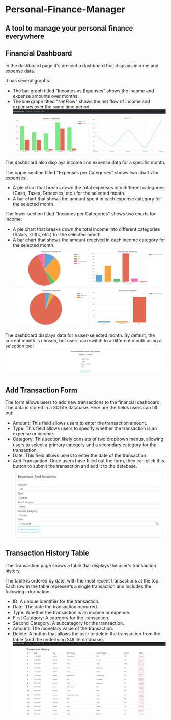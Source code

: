 # Personal-Finance-Manager
## A tool to manage your personal finance everywhere

## Financial Dashboard
In the dashboard page it's present a dashboard that displays income and expense data. 

It has several graphs: 
- The bar graph titled "Incomes vs Expenses" shows the income and expense amounts over months. 
- The line graph titled "NetFlow" shows the net flow of income and expenses over the same time period.
![d1](images/dashboard_1.jpg)

The dashboard also displays income and expense data for a specific month. 

The upper section titled "Expenses per Categories" shows two charts for expenses:
- A pie chart that breaks down the total expenses into different categories (Cash, Taxes, Groceries, etc.) for the selected month.
- A bar chart that shows the amount spent in each expense category for the selected month.

The lower section titled "Incomes per Categories" shows two charts for income:
- A pie chart that breaks down the total income into different categories (Salary, Gifts, etc.) for the selected month.
- A bar chart that shows the amount received in each income category for the selected month.
![d2](images/dashboard_2.jpg)

The dashboard displays data for a user-selected month. By default, the current month is chosen, but users can switch to a different month using a selection tool 
![d3](images/dashboard_3.jpg)

## Add Transaction Form

The form allows users to add new transactions to the financial dashboard. The data is stored in a SQLite database. Here are the fields users can fill out:
- Amount: This field allows users to enter the transaction amount.
- Type: This field allows users to specify whether the transaction is an expense or income.
- Category: This section likely consists of two dropdown menus, allowing users to select a primary category and a secondary category for the transaction.
- Date: This field allows users to enter the date of the transaction.
- Add Transaction: Once users have filled out the form, they can click this button to submit the transaction and add it to the database.
![a1](images/add_expense.jpg)

## Transaction History Table

The Transaction page shows a table that displays the user's transaction history. 

The table is ordered by date, with the most recent transactions at the top. Each row in the table represents a single transaction and includes the following information:
- ID: A unique identifier for the transaction.
- Date: The date the transaction occurred.
- Type: Whether the transaction is an income or expense.
- First Category: A category for the transaction.
- Second Category: A subcategory for the transaction.
- Amount: The monetary value of the transaction.
- Delete: A button that allows the user to delete the transaction from the table (and the underlying SQLite database).
![d3](images/transactions.jpg)